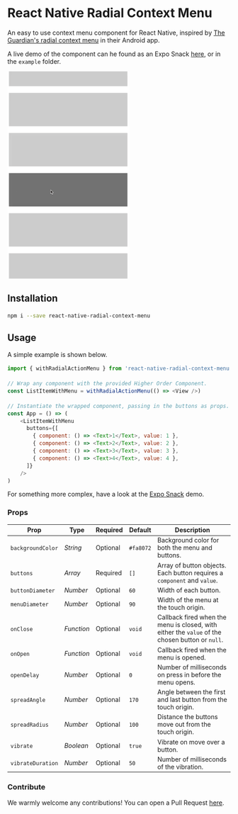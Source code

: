 # React Native Radial Context Menu

An easy to use context menu component for React Native, inspired by [The Guardian's radial context menu](https://github.com/guardian/android-radialactionmenu) in their Android app.

A live demo of the component can he found as an Expo Snack [here](https://snack.expo.io/@thegreatercurve/react-native-radial-context-menu-example), or in the `example` folder.

![Demo](./demo.gif)


## Installation 

```bash
npm i --save react-native-radial-context-menu
```

## Usage 

A simple example is shown below.

```js
import { withRadialActionMenu } from 'react-native-radial-context-menu'

// Wrap any component with the provided Higher Order Component.
const ListItemWithMenu = withRadialActionMenu(() => <View />)

// Instantiate the wrapped component, passing in the buttons as props.
const App = () => (
    <ListItemWithMenu
      buttons={[
        { component: () => <Text>1</Text>, value: 1 },
        { component: () => <Text>2</Text>, value: 2 },
        { component: () => <Text>3</Text>, value: 3 },
        { component: () => <Text>4</Text>, value: 4 },
      ]}
    />
)
```
For something more complex, have a look at the [Expo Snack](https://snack.expo.io/@thegreatercurve/react-native-radial-context-menu-example) demo.

### Props

| Prop              | Type       | Required | Default   | Description                                                                                     |
| ----------------- | ---------- | -------- | --------- | ----------------------------------------------------------------------------------------------- |
| `backgroundColor` | _String_   | Optional | `#fa8072` | Background color for both the menu and buttons.                                                 |
| `buttons`         | _Array_    | Required | `[]`      | Array of button objects. Each button requires a `component` and `value`.                        |
| `buttonDiameter`  | _Number_   | Optional | `60`      | Width of each button.                                                                           |
| `menuDiameter`    | _Number_   | Optional | `90`      | Width of the menu at the touch origin.                                                          |
| `onClose`         | _Function_ | Optional | `void`    | Callback fired when the menu is closed, with either the `value` of the chosen button or `null`. |
| `onOpen`          | _Function_ | Optional | `void`    | Callback fired when the menu is opened.                                                         |
| `openDelay`       | _Number_   | Optional | `0`       | Number of milliseconds on press in before the menu opens.                                       |
| `spreadAngle`     | _Number_   | Optional | `170`     | Angle between the first and last button from the touch origin.                                  |
| `spreadRadius`    | _Number_   | Optional | `100`     | Distance the buttons move out from the touch origin.                                            |
| `vibrate`         | _Boolean_  | Optional | `true`    | Vibrate on move over a button.                                                                  |
| `vibrateDuration` | _Number_   | Optional | `50`      | Number of milliseconds of the vibration.                                                        |

### Contribute

We warmly welcome any contributions! You can open a Pull Request [here](https://github.com/thegreatercurve/react-native-radial-context-menu/pulls).